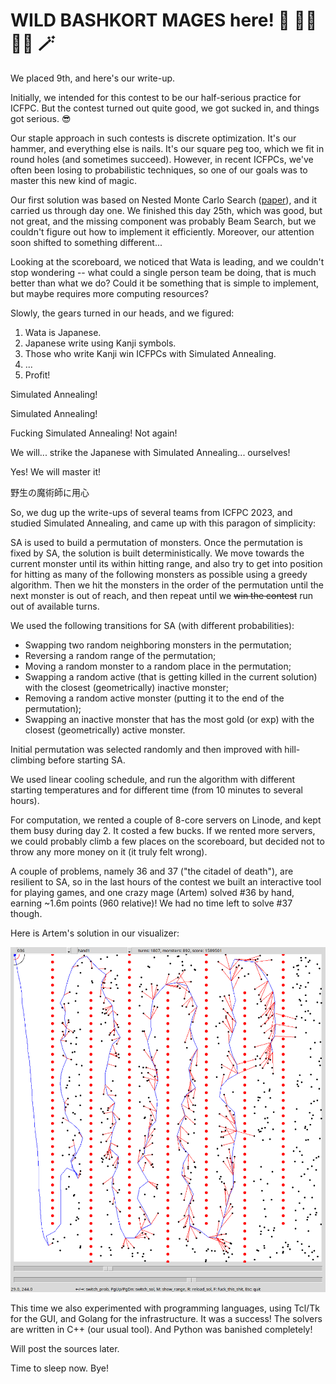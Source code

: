 # WILD BASHKORT MAGES here! 🧙 🧙‍♂️ 🧙‍♀️  🪄

We placed 9th, and here's our write-up.

Initially, we intended for this contest to be our half-serious practice for ICFPC. But the contest turned out quite good, we got sucked in, and things got serious. 😎

Our staple approach in such contests is discrete optimization. It's our hammer, and everything else is nails. It's our square peg too, which we fit in round holes (and sometimes succeed). However, in recent ICFPCs, we've often been losing to probabilistic techniques, so one of our goals was to master this new kind of magic.

Our first solution was based on Nested Monte Carlo Search ([paper](https://www.lamsade.dauphine.fr/~cazenave/papers/nested.pdf)), and it carried us through day one. We finished this day 25th, which was good, but not great, and the missing component was probably Beam Search, but we couldn't figure out how to implement it efficiently. Moreover, our attention soon shifted to something different...

Looking at the scoreboard, we noticed that Wata is leading, and we couldn't stop wondering -- what could a single person team be doing, that is much better than what we do? Could it be something that is simple to implement, but maybe requires more computing resources?

Slowly, the gears turned in our heads, and we figured:

1. Wata is Japanese.
2. Japanese write using Kanji symbols.
3. Those who write Kanji win ICFPCs with Simulated Annealing.
4. ...
5. Profit!

Simulated Annealing!

Simulated Annealing!

Fucking Simulated Annealing! Not again!

We will... strike the Japanese with Simulated Annealing... ourselves!

Yes! We will master it!

野生の魔術師に用心

So, we dug up the write-ups of several teams from ICFPC 2023, and studied Simulated Annealing, and came up with this paragon of simplicity:

SA is used to build a permutation of monsters. Once the permutation is fixed by SA, the solution is built deterministically. We move towards the current monster until its within hitting range, and also try to get into position for hitting as many of the following monsters as possible using a greedy algorithm. Then we hit the monsters in the order of the permutation until the next monster is out of reach, and then repeat until we ~~win the contest~~ run out of available turns.

We used the following transitions for SA (with different probabilities):
- Swapping two random neighboring monsters in the permutation;
- Reversing a random range of the permutation;
- Moving a random monster to a random place in the permutation;
- Swapping a random active (that is getting killed in the current solution) with the closest (geometrically) inactive monster;
- Removing a random active monster (putting it to the end of the permutation);
- Swapping an inactive monster that has the most gold (or exp) with the closest (geometrically) active monster.

Initial permutation was selected randomly and then improved with hill-climbing before starting SA.

We used linear cooling schedule, and run the algorithm with different starting temperatures and for different time (from 10 minutes to several hours).

For computation, we rented a couple of 8-core servers on Linode, and kept them busy during day 2. It costed a few bucks. If we rented more servers, we could probably climb a few places on the scoreboard, but decided not to throw any more money on it (it truly felt wrong).

A couple of problems, namely 36 and 37 ("the citadel of death"), are resilient to SA, so in the last hours of the contest we built an interactive tool for playing games, and one crazy mage (Artem) solved #36 by hand, earning ~1.6m points (960 relative)! We had no time left to solve #37 though.

Here is Artem's solution in our visualizer:

![Party like Ripatti. Don't press F.](cw2024_wbm_gui.png)

This time we also experimented with programming languages, using Tcl/Tk for the GUI, and Golang for the infrastructure. It was a success! The solvers are written in C++ (our usual tool). And Python was banished completely!

Will post the sources later.

Time to sleep now. Bye!
